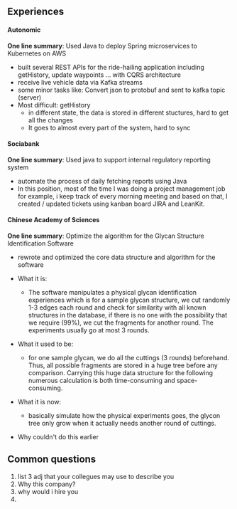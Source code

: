 ## Experiences

#### Autonomic

**One line summary**: Used Java to deploy Spring microservices to Kubernetes on AWS

- built several REST APIs for the ride-hailing application including getHistory, update waypoints ... with CQRS architecture
-  receive live vehicle data via Kafka streams
- some minor tasks like: Convert json to protobuf and sent to kafka topic (server)
- Most difficult: getHistory
  - in different state, the data is stored in different stuctures, hard to get all the changes 
  - It goes to almost every part of the system, hard to sync



#### Sociabank

**One line summary**: Used java to support internal regulatory reporting system

- automate the process of daily fetching reports using Java
- In this position, most of the time I was doing a project management job for example, i keep track of every morning meeting and based on that, I created / updated tickets using kanban board JIRA and LeanKit. 



#### Chinese Academy of Sciences

**One line summary**: Optimize the algorithm for the Glycan Structure Identification Software

- rewrote and optimized the core data structure and algorithm for the software

- What it is: 

  - The software manipulates a physical glycan identification experiences which is for a sample glycan structure, we cut randomly 1-3 edges each round and check for similarity with all known structures in the database, if there is no one with the possibility that we require (99%), we cut the fragments for another round. The experiments usually go at most 3 rounds.

- What it used to be: 

  - for one sample glycan,  we do all the cuttings (3 rounds) beforehand. Thus, all possible fragments are stored in a huge tree before any comparison. Carrying this huge data structure for the following numerous calculation is both time-consuming and space-consuming.

- What it is now:

  - basically simulate how the physical experiments goes, the glycon tree only grow when it actually needs another round of cuttings. 

- Why couldn't do this earlier




## Common questions

1. list 3 adj that your collegues may use to describe you
2. Why this company?
3. why would i hire you
4. 